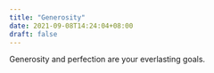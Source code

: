 ```yaml
---
title: "Generosity"
date: 2021-09-08T14:24:04+08:00
draft: false
---
```


Generosity and perfection are your everlasting goals.
